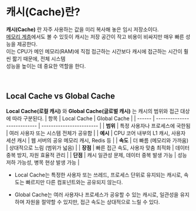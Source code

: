 # 캐시(Cache)란?

**캐시(Cache)** 란 자주 사용하는 값을 미리 복사해 놓은 임시 저장소이다. <br>
[메모리 계층](memory_hierarchy.md)에서도 볼 수 있듯이 캐시는 저장 공간이 작고 비용이 비싸지만 매우 빠른 성능을 제공한다. <br>
이는 CPU가 메인 메모리(RAM)에 직접 접근하는 시간보다 캐시에 접근하는 시간이 훨씬 짧기 때문에, 전체 시스템 <br> 성능을 높이는 데 중요한 역할을 한다.

<br>

## Local Cache vs Global Cache

**Local Cache(로컬 캐시)** 와 **Global Cache(글로벌 캐시)** 는 캐시의 범위와 접근 대상에 따라 구분된다.
| 항목     | Local Cache                 | Global Cache             |
| ------ | --------------------------- | ------------------------ |
| **범위** | 특정 사용자나 프로세스에 국한됨           | 여러 사용자 또는 시스템 전체가 공유함    |
| **예시** | CPU 코어 내부의 L1 캐시, 사용자 세션 캐시 | 웹 서버의 공유 메모리 캐시, Redis 등 |
| **속도** | 더 빠름 (메모리와 가까움)             | 상대적으로 느림 (범위가 넓음)        |
| **장점** | 빠른 접근 속도, 사용자 맞춤 최적화        | 데이터 중복 방지, 자원 효율적 관리     |
| **단점** | 캐시 일관성 문제, 데이터 중복 발생 가능     | 성능 저하 가능성, 병목 현상 발생 가능   |


- Local Cache는 특정한 사용자 또는 쓰레드, 프로세스 단위로 유지되는 캐시로, 속도는 빠르지만 다른 컴포넌트와는 공유되지 않는다.

- Global Cache는 여러 사용자나 프로세스가 공유할 수 있는 캐시로, 일관성을 유지하며 자원을 절약할 수 있지만, 접근 속도는 상대적으로 느릴 수 있다.